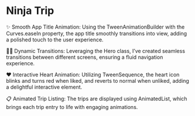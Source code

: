# Ninja Trip

✨ Smooth App Title Animation: Using the TweenAnimationBuilder with the Curves.easeIn property, the app title smoothly transitions into view, adding a polished touch to the user experience.

🦸‍♂️ Dynamic Transitions: Leveraging the Hero class, I’ve created seamless transitions between different screens, ensuring a fluid navigation experience.

❤️ Interactive Heart Animation: Utilizing TweenSequence, the heart icon blinks and turns red when liked, and reverts to normal when unliked, adding a delightful interactive element.

📋 Animated Trip Listing: The trips are displayed using AnimatedList, which brings each trip entry to life with engaging animations.





